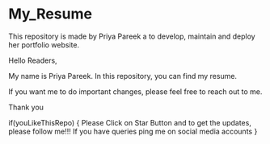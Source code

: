 # My_Resume

This repository is made by Priya Pareek a to develop, maintain and deploy her portfolio website.

Hello Readers,

My name is Priya Pareek. In this repository, you can find my resume.

If you want me to do important changes, please feel free to reach out to me.

Thank you

if(youLikeThisRepo)
{
  Please Click on Star Button and to get the updates, please follow me!!! If you have queries ping me on social media accounts
}


